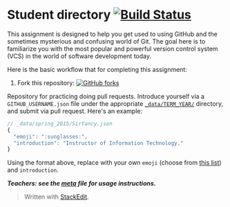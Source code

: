 
# Student directory [![Build Status](https://travis-ci.org/LLTC-ITECH-210-S2016/students.svg?branch=gh-pages)](https://travis-ci.org/LLTC-ITECH-210-S2016/students)

This assignment is designed to help you get used to using GitHub and the sometimes mysterious and confusing world of Git.  The goal here is to familiarize you with the most popular and powerful version control system (VCS) in the world of software development today.

Here is the basic workflow that for completing this assignment:

1. Fork this repository: [![GitHub forks](https://img.shields.io/github/forks/badges/shields.svg?style=social&label=Fork)](https://github.com/LLTC-ITECH-210-S2016/students#fork-destination-box)

Repository for practicing doing pull requests. Introduce yourself via a `GITHUB_USERNAME.json` file under the appropriate [`_data/TERM_YEAR/`](_data/) directory, and submit via pull request. Here's an example:

```javascript
// _data/spring_2015/SirYancy.json
{
  "emoji": ":sunglasses:",
  "introduction": "Instructor of Information Technology."
}
```

Using the format above, replace with your own `emoji` (choose from [this list](http://www.emoji-cheat-sheet.com/)) and `introduction`.

***Teachers: see the [meta](meta.md) file for usage instructions.***


> Written with [StackEdit](https://stackedit.io/).
